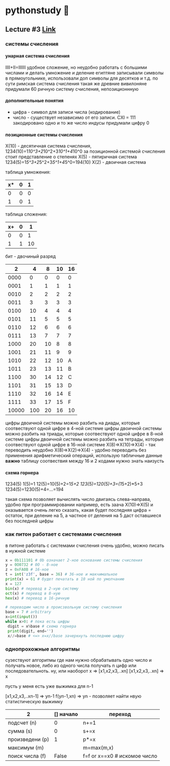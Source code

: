 # pythonstudy :memo:
## Lecture #3 [Link](https://www.youtube.com/watch?v=b8m9uRMpKJk)
### системы счисления
#### унарная система счисления
IIII+II=IIIIII
удобное сложение, но неудобно работать с большими числами и делать умножение и деление
египтяне записывали символы в прямоугольнике, использовали доп символы для десятков и т.д.
по сути римская система счисления такая же
древние вивилоняне придумали 60 ричную систему счисления, непозиционнную
#### дополнительные понятия
* цифра - символ для записи числа (кодирование)
* число - существует независимо от его записи. CXI =  111 закодировано одно и то же число
индусы придумали цифру 0
#### позиционные системы счисления
X(10) - десятичная система счисления, 1234(10)=1*10^3+2*10^2+3*10^1+4*10^0
за позиционной системой счисления стоит представление о степенях
X(5) - пятиричная система 1234(5)=1*5^3+2*5^2+3*5^1+4*5^0=194(10)
X(2) - двоичная система

таблица умножения:

x*| 0 | 1
-- | -- | --
0 | 0  | 0
1 | 0 | 1

таблица сложения:

x+| 0 | 1
-- | -- | --
0 | 0  | 1
1 | 1 | 10

бит - двочиный разряд

2 | 4 | 8 | 10 | 16 |
-- | -- | -- | -- | -- |
0000 | 0 | 0 | 0 | 0 
0001 | 1 | 1 | 1 | 1 
0010 | 2 | 2 | 2 | 2 
0011 | 3 | 3 | 3 | 3 
0100 | 10 | 4 | 4 | 4 
0101 | 11 | 5 | 5 | 5 
0110 | 12 | 6 | 6 | 6 
0111 | 13 | 7 | 7 | 7 
1000 | 20 | 10 | 8 | 8 
1001 | 21 | 11 | 9 | 9 
1010 | 22 | 12 | 10 | A 
1011 | 23 | 13 | 11 | B 
1100 | 30 | 14 | 12 | C 
1101 | 31 | 15 | 13 | D 
1110 | 32 | 16 | 14 | E 
1111 | 33 | 17 | 15 | F 
10000 | 100 | 20 | 16 | 10 

цифры двоичной системы можно разбить на диады, которые соотвествуют одной цифре в 4-ной системе
цифры двоичной системы можно разбить на триады, которые соотвествуют одной цифре в 8-ной системе
цифры двоичной системы можно разбить на тетрады, которые соотвествуют одной цифре в 16-ной системе
X(8)=>X(10)=>X(4) - так переводить неудобно
X(8)=>X(2)=>X(4) - удобно переводить без применения арифметический операций, использую табличные данные
**важно** таблицу соотвествия между 16 и 2 кодами нужно знать наизусть

#### схема горнера
1234(5)
1(5)=1
12(5)=10(5)+2=1*5+2
123(5)=120(5)+3=(1*5+2)*5+3
1234(5)=1230(5)+4=...=194

такая схема позволяет вычислять число двигаясь слева-направа, удобно при программировании
например, есть заача X(10)=>X(5) и оказывается очень легко сказать, какая будет последняя цифра = остаток, при деление на 5, 
а частное от деления на 5 даст оставшиеся без последней цифры

### как питон работает с системами счисления
в питоне работать с системами счисления очень удобно, можно писать в нужной системе

```python
x = 0b111101 # 0b означает 2-ное основание системы счисления
y = 0O0732 # 0O - 8-ное
z = 0xFA0B # 16-ное
t = int('z3f', base = 36) # 36-ное и макчимальное
print(x) = 61 # будет печатать в 10 ной по умолчанию
x = 127
bin(x) # перевод в 2-ную систему
oct(x) # перевод в 8-ную
hex(x) # перевод в 16-ричную
```

```python
# переводим число в происзвольную систему счисления
base = 7 # arbitrary
x=int(input())
while x>0: # пока есть цифры
 digit = x%base # схема горнера
 print(digit, end='')
 x//=base # <=> x=x//base зачеркнуть последнюю цифру
```

###  однопрохожные алгоритмы
сузествуют алгоритмы где нам нужно обрабатывать одно число и получать новое, либо из одного числа получать n цифр или последовательноть. ну, или наоборот
x => [x1,x2,x3,..xn]
[x1,x2,x3,..xn] => x

пусть у меня есть уже выжимка для n-1

[x1,x2,x3,..xn-1] => yn-1
f(yn-1,xn) => yn - позволяет найти нвую статистическую выжимку

2 | [] начало | переход 
-- | -- | -- 
подсчет (n) | 0 | n+=1 
сумма (s) | 0 | s+=x
произведени (p) | 1 | p*=x
максимум (m) | | m=max(m,x)
поиск числа (f) | False | f=f or x==x0 # искомое число



